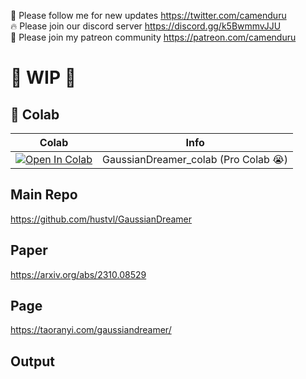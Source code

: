 🐣 Please follow me for new updates https://twitter.com/camenduru <br />
🔥 Please join our discord server https://discord.gg/k5BwmmvJJU <br />
🥳 Please join my patreon community https://patreon.com/camenduru <br />

# 🚦 WIP 🚦

## 🦒 Colab

| Colab | Info
| --- | --- |
[![Open In Colab](https://colab.research.google.com/assets/colab-badge.svg)](https://colab.research.google.com/github/camenduru/GaussianDreamer-colab/blob/main/GaussianDreamer_colab.ipynb) | GaussianDreamer_colab (Pro Colab 😭)

## Main Repo
https://github.com/hustvl/GaussianDreamer

## Paper
https://arxiv.org/abs/2310.08529

## Page
https://taoranyi.com/gaussiandreamer/

## Output


